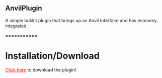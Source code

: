 <h2>AnvilPlugin</h2>

A simple bukkit plugin that brings up an Anvil Interface and has economy integrated.

===========


<h1>Installation/Download</h1>
  <p><a href="http://dev.bukkit.org/bukkit-plugins/Anvil" style="color:red">Click here</a> to download the plugin!</p>

